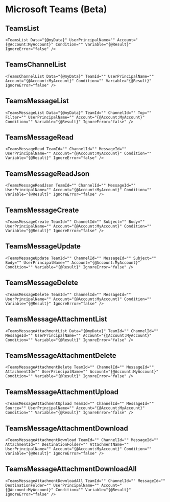 # Microsoft Teams (Beta)
TeamsList
---------

```text-x-trilium-auto
<TeamsList Data="{@myData}" UserPrincipalName="" Account="{@Account:MyAccount}" Condition="" Variable="{@Result}" IgnoreError="false" />
```

TeamsChannelList
----------------

```text-x-trilium-auto
<TeamsChannelList Data="{@myData}" TeamId="" UserPrincipalName="" Account="{@Account:MyAccount}" Condition="" Variable="{@Result}" IgnoreError="false" />
```

TeamsMessageList
----------------

```text-x-trilium-auto
<TeamsMessageList Data="{@myData}" TeamId="" ChannelId="" Top="" Filter="" UserPrincipalName="" Account="{@Account:MyAccount}" Condition="" Variable="{@Result}" IgnoreError="false" />
```

TeamsMessageRead
----------------

```text-x-trilium-auto
<TeamsMessageRead TeamId="" ChannelId="" MessageId="" UserPrincipalName="" Account="{@Account:MyAccount}" Condition="" Variable="{@Result}" IgnoreError="false" />
```

TeamsMessageReadJson
--------------------

```text-x-trilium-auto
<TeamsMessageReadJson TeamId="" ChannelId="" MessageId="" UserPrincipalName="" Account="{@Account:MyAccount}" Condition="" Variable="{@Result}" IgnoreError="false" />
```

TeamsMessageCreate
------------------

```text-x-trilium-auto
<TeamsMessageCreate TeamId="" ChannelId="" Subject="" Body="" UserPrincipalName="" Account="{@Account:MyAccount}" Condition="" Variable="{@Result}" IgnoreError="false" />
```

TeamsMessageUpdate
------------------

```text-x-trilium-auto
<TeamsMessageUpdate TeamId="" ChannelId="" MessageId="" Subject="" Body="" UserPrincipalName="" Account="{@Account:MyAccount}" Condition="" Variable="{@Result}" IgnoreError="false" />
```

TeamsMessageDelete
------------------

```text-x-trilium-auto
<TeamsMessageDelete TeamId="" ChannelId="" MessageId="" UserPrincipalName="" Account="{@Account:MyAccount}" Condition="" Variable="{@Result}" IgnoreError="false" />
```

TeamsMessageAttachmentList
--------------------------

```text-x-trilium-auto
<TeamsMessageAttachmentList Data="{@myData}" TeamId="" ChannelId="" MessageId="" UserPrincipalName="" Account="{@Account:MyAccount}" Condition="" Variable="{@Result}" IgnoreError="false" />
```

TeamsMessageAttachmentDelete
----------------------------

```text-x-trilium-auto
<TeamsMessageAttachmentDelete TeamId="" ChannelId="" MessageId="" AttachmentId="" UserPrincipalName="" Account="{@Account:MyAccount}" Condition="" Variable="{@Result}" IgnoreError="false" />
```

TeamsMessageAttachmentUpload
----------------------------

```text-x-trilium-auto
<TeamsMessageAttachmentUpload TeamId="" ChannelId="" MessageId="" Source="" UserPrincipalName="" Account="{@Account:MyAccount}" Condition="" Variable="{@Result}" IgnoreError="false" />
```

TeamsMessageAttachmentDownload
------------------------------

```text-x-trilium-auto
<TeamsMessageAttachmentDownload TeamId="" ChannelId="" MessageId="" AttachmentId="" DestinationFolder="" AttachmentName="" UserPrincipalName="" Account="{@Account:MyAccount}" Condition="" Variable="{@Result}" IgnoreError="false" />
```

TeamsMessageAttachmentDownloadAll
---------------------------------

```text-x-trilium-auto
<TeamsMessageAttachmentDownloadAll TeamId="" ChannelId="" MessageId="" DestinationFolder="" UserPrincipalName="" Account="{@Account:MyAccount}" Condition="" Variable="{@Result}" IgnoreError="false" />
 
```